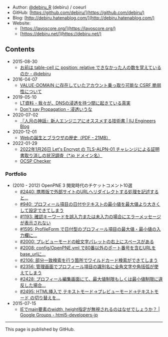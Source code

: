- Author: [@debiru_R](https://twitter.com/debiru_R) (debiru) / coeurl
- GitHub: [https://github.com/debiru/](https://github.com/debiru/)
- Blog: [http://debiru.hatenablog.com/](http://debiru.hatenablog.com/)
- Website:
    - [https://lavoscore.org/](https://lavoscore.org/)
    - [https://debiru.net/](https://debiru.net/)

## Contents

- 2015-08-30
    - [お前は table-cell に position: relative できなかった人の数を覚えているのか - @debiru](https://debiru.net/slide/20150830/table-relative/)
- 2016-04-07
    - [VALUE-DOMAIN に存在していたアカウント乗っ取り可能な CSRF 脆弱性について](https://debiru.hatenablog.com/entry/20160407/value-domain-csrf)
- 2019-05-10
    - [LT資料 - 我々が、DNSの浸透を待つ間に起きている真実](https://debiru.net/dns/20190510.pdf)
    - [Don't say Propagation - 浸透いうな](https://debiru.net/dns/)
- 2020-07-02
    - [『人月の神話』新人エンジニアにオススメする技術書 \| IIJ Engineers Blog](https://eng-blog.iij.ad.jp/archives/6144)
- 2020-12-01
    - [Webの誕生とブラウザの歴史（PDF - 21MB）](https://lavoscore.org/assets/file/history-of-web-and-browser.pdf)
- 2022-01-29
    - [2022年1月26日 Let's Encrypt の TLS-ALPN-01 チャレンジによる証明書取り消しの状況調査（\*.jp ドメイン名）](https://alpn20220126.lavoscore.org/)
    - [OCSP Checker](https://ssl.lavoscore.org/api/sslcert-expires/ocsp-checker/?q=lavoscore.org)

### Portfolio

- (2010 - 2012) OpenPNE 3 開発時代のチケットコメント10選
    - [#2440: 携帯版で外部サイトのURLへリダイレクトする処理を記述すると...](https://redmine.openpne.jp/issues/2440#note-4)
    - [#940: プロフィール項目の日付やテキストの最小値を最大値より大きくして設定できてしまう](https://redmine.openpne.jp/issues/940#note-7)
    - [#1193: 確認キーワードを誤入力または未入力の場合にエラーメッセージが表示されない](https://redmine.openpne.jp/issues/1193#note-10)
    - [#1595: ProfileForm で日付型のプロフィール項目の最大値・最小値の入力欄に...](https://redmine.openpne.jp/issues/1595#note-10)
    - [#2000: プレビューモードの絵文字パレットの右上にスペースがある](https://redmine.openpne.jp/issues/2000)
    - [#2008: config/OpenPNE.yml で80番以外のポート番号を含むURLをbase_urlに...](https://redmine.openpne.jp/issues/2008#note-16)
    - [#2106: 部分一致検索を行う箇所でワイルドカード検索ができてしまう](https://redmine.openpne.jp/issues/2106)
    - [#2356: 管理画面でプロフィール項目の識別名に全角文字や角括弧が使えてしまう](https://redmine.openpne.jp/issues/2356)
    - [#2428: プロフィール編集画面にて、最大値制限もしくは最小値制限に違反した場合...](https://redmine.openpne.jp/issues/2428#note-5)
    - [#2495: HTML挿入で テキストモード→プレビューモード→テキストモード の切り替えを...](https://redmine.openpne.jp/issues/2495#note-2)
- 2015-07-15
    - [IEでmain要素のwidth, height指定が無視されるのはなぜでしょうか？ \| Google Groups - html5-developers-jp](https://groups.google.com/g/html5-developers-jp/c/niGvn5ffaeM/m/flofjwBqlSQJ)

---

This page is published by GitHub.

<script>
(function(){
  document.querySelectorAll('a').forEach(a => {
    a.addEventListener('click', () => {
      let url = new URL('https://analytics.lavoscore.org/');
      url.searchParams.set('url', a.getAttribute('href'));
      url.searchParams.set('title', a.textContent);
      navigator.sendBeacon(url.href);
    });
  });
}());
</script>
